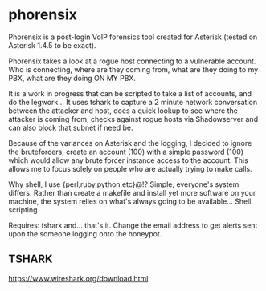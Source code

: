 # phorensix

Phorensix is a post-login VoIP forensics tool created for
Asterisk (tested on Asterisk 1.4.5 to be exact).

Phorensix takes a look at a rogue host connecting to a vulnerable
account. Who is connecting, where are they coming from, what are they
doing to my PBX, what are they doing ON MY PBX.

It is a work in progress that can be scripted to take a list of
accounts, and do the legwork... It uses tshark to capture a 2 minute
network conversation between the attacker and host, does a quick
lookup to see where the attacker is coming from, checks against
rogue hosts via Shadowserver and can also block that subnet if need
be.

Because of the variances on Asterisk and the logging, I decided to
ignore the bruteforcers, create an account (100) with a simple
password (100) which would allow any brute forcer instance access
to the account. This allows me to focus solely on people who are
actually trying to make calls.

Why shell, I use {perl,ruby,python,etc}@!? Simple; everyone's
system differs. Rather than create a makefile and install yet more
software on your machine, the system relies on what's always going
to be available... Shell scripting

Requires: tshark and... that's it. Change the email address to get
alerts sent upon the someone logging onto the honeypot.

## TSHARK
https://www.wireshark.org/download.html
